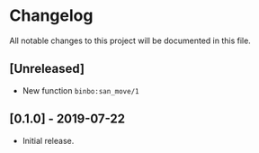 # Changelog

All notable changes to this project will be documented in this file.

## [Unreleased]

- New function `binbo:san_move/1`

## [0.1.0] - 2019-07-22

- Initial release.
